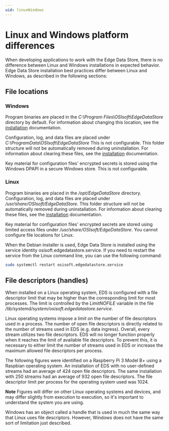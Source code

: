 ```yaml
---
uid: linuxWindows
---
```


# Linux and Windows platform differences

When developing applications to work with the Edge Data Store, there is no difference between Linux and Windows installations in expected behavior. Edge Data Store installation best practices differ between Linux and Windows, as described in the following sections:

## File locations

### Windows

Program binaries are placed in the _C:\Program Files\OSIsoft\EdgeDataStore_ directory by default. For information about changing this location, see the [installation](#installationOverview) documentation. 

Configuration, log, and data files are placed under _C:\ProgramData\OSIsoft\EdgeDataStore_ This is not configurable. This folder structure will not be automatically removed during uninstallation.  For information about clearing these files, see the [installation](#installationOverview) documentation.

Key material for configuration files' encrypted secrets is stored using the Windows DPAPI in a secure Windows store. This is not configurable.

### Linux

Program binaries are placed in the _/opt/EdgeDataStore_ directory.  Configuration, log, and data files are placed under _/usr/share/OSIsoft/EdgeDataStore_. This folder structure will not be automatically removed during uninstallation. For information about clearing these files, see the [installation](#installationOverview) documentation.

Key material for configuration files' encrypted secrets are stored using limited access files under _/usr/share/OSIsoft/EdgeDataStore_. You cannot configure file locations for Linux.

When the Debian installer is used, Edge Data Store is installed using the service identity osisoft.edgedatastore.service. If you need to restart the service from the Linux command line, you can use the following command:

```bash
sudo systemctl restart osisoft.edgedatastore.service
```

## File descriptors (handles)

When installed on a Linux operating system, EDS is configured with a file descriptor limit that may be higher than the corresponding limit for most processes. The limit is controlled by the _LimitNOFILE_ variable in the file _/lib/systemd/system/osisoft.edgedatastore.service_.

Linux operating systems impose a limit on the number of file descriptors used in a process. The number of open file descriptors is directly related to the number of streams used in EDS (e.g. data ingress). Overall, every stream utilizes two file descriptors. EDS will no longer function properly when it reaches the limit of available file descriptors. To prevent this, it is necessary to either limit the number of streams used in EDS or increase the maximum allowed file descriptors per process.

The following figures were identified on a Raspberry Pi 3 Model B+ using a Raspbian operating system. An installation of EDS with no user-defined streams had an average of 424 open file descriptors. The same installation with 250 streams had an average of 932 open file descriptors. The file descriptor limit per process for the operating system used was 1024.

**Note**  Figures will differ on other Linux operating systems and devices, and may differ slightly from execution to execution, so it's important to understand the system you are using.

Windows has an object called a handle that is used in much the same way that Linux uses file descriptors. However, Windows does not have the same sort of limitation just described.
